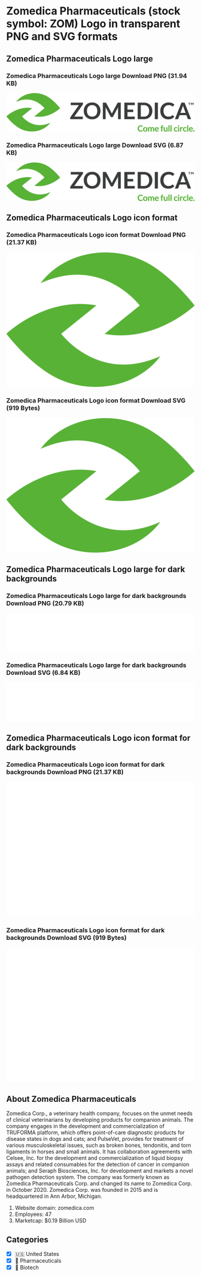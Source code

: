 # Zomedica Pharmaceuticals (stock symbol: ZOM) Logo in transparent PNG and SVG formats

## Zomedica Pharmaceuticals Logo large

### Zomedica Pharmaceuticals Logo large Download PNG (31.94 KB)

![Zomedica Pharmaceuticals Logo large Download PNG (31.94 KB)](/img/orig/ZOM_BIG-c7095c48.png)

### Zomedica Pharmaceuticals Logo large Download SVG (6.87 KB)

![Zomedica Pharmaceuticals Logo large Download SVG (6.87 KB)](/img/orig/ZOM_BIG-a0e64326.svg)

## Zomedica Pharmaceuticals Logo icon format

### Zomedica Pharmaceuticals Logo icon format Download PNG (21.37 KB)

![Zomedica Pharmaceuticals Logo icon format Download PNG (21.37 KB)](/img/orig/ZOM-9479e714.png)

### Zomedica Pharmaceuticals Logo icon format Download SVG (919 Bytes)

![Zomedica Pharmaceuticals Logo icon format Download SVG (919 Bytes)](/img/orig/ZOM-6d395da6.svg)

## Zomedica Pharmaceuticals Logo large for dark backgrounds

### Zomedica Pharmaceuticals Logo large for dark backgrounds Download PNG (20.79 KB)

![Zomedica Pharmaceuticals Logo large for dark backgrounds Download PNG (20.79 KB)](/img/orig/ZOM_BIG.D-67f070ae.png)

### Zomedica Pharmaceuticals Logo large for dark backgrounds Download SVG (6.84 KB)

![Zomedica Pharmaceuticals Logo large for dark backgrounds Download SVG (6.84 KB)](/img/orig/ZOM_BIG.D-db129a8f.svg)

## Zomedica Pharmaceuticals Logo icon format for dark backgrounds

### Zomedica Pharmaceuticals Logo icon format for dark backgrounds Download PNG (21.37 KB)

![Zomedica Pharmaceuticals Logo icon format for dark backgrounds Download PNG (21.37 KB)](/img/orig/ZOM.D-2f4f768f.png)

### Zomedica Pharmaceuticals Logo icon format for dark backgrounds Download SVG (919 Bytes)

![Zomedica Pharmaceuticals Logo icon format for dark backgrounds Download SVG (919 Bytes)](/img/orig/ZOM.D-7618a163.svg)

## About Zomedica Pharmaceuticals

Zomedica Corp., a veterinary health company, focuses on the unmet needs of clinical veterinarians by developing products for companion animals. The company engages in the development and commercialization of TRUFORMA platform, which offers point-of-care diagnostic products for disease states in dogs and cats; and PulseVet, provides for treatment of various musculoskeletal issues, such as broken bones, tendonitis, and torn ligaments in horses and small animals. It has collaboration agreements with Celsee, Inc. for the development and commercialization of liquid biopsy assays and related consumables for the detection of cancer in companion animals; and Seraph Biosciences, Inc. for development and markets a novel pathogen detection system. The company was formerly known as Zomedica Pharmaceuticals Corp. and changed its name to Zomedica Corp. in October 2020. Zomedica Corp. was founded in 2015 and is headquartered in Ann Arbor, Michigan.

1. Website domain: zomedica.com
2. Employees: 47
3. Marketcap: $0.19 Billion USD


## Categories
- [x] 🇺🇸 United States
- [x] 💊 Pharmaceuticals
- [x] 🧬 Biotech
